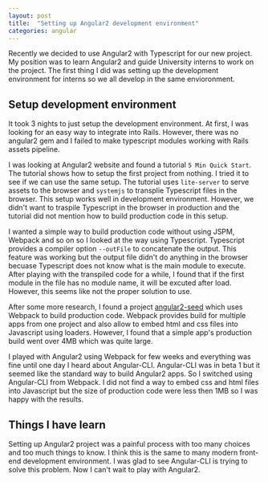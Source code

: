 ```yaml
---
layout: post
title:  "Setting up Angular2 development environment"
categories: angular
---
```


Recently we decided to use Angular2 with Typescript for our new project. My position
was to learn Angular2 and guide University interns to work on the project. The
first thing I did was setting up the development environment for interns so
we all develop in the same envioronment.

## Setup development environment

It took 3 nights to just setup the development environment. At first, I was looking for
an easy way to integrate into Rails. However, there was no angular2 gem and I failed
to make typescript modules working with Rails assets pipeline.

I was looking at Angular2 website and found a tutorial `5 Min Quick Start`.
The tutorial shows how to setup the first project from nothing. I tried it
to see if we can use the same setup. The tutorial uses `lite-server` to serve assets
to the browser and `systemjs` to transplie Typescript files in the browser.
This setup works well in development environment.
However, we didn't want to traspile Typescript in the browser in production and
the tutorial did not mention how to build production code in this setup.

I wanted a simple way to build production code without using JSPM, Webpack and so on
so I looked at the way using Typescript. Typescript provides a compiler option `--outFile`
to concatenate the output. This feature was working but the output file didn't do
anything in the browser becuase Typescript does not know what is the main module
to execute. After playing with the transpiled code for a while, I found that
if the first module in the file has no module name, it will be excuted after load.
However, this seems like not the proper solution to use.

After some more research, I found a project [angular2-seed](https://github.com/angular/angular2-seed.git)
which uses Webpack to build production code. Webpack provides build for multiple apps
from one project and also allow to embed html and css files into Javascript using loaders.
However, I found that a simple app's production build went over 4MB which was quite large.

I played with Angular2 using Webpack for few weeks and everything was fine until
one day I heard about Angular-CLI. Angular-CLI was in beta 1 but it seemed like
the standard way to build Angular2 apps. So I switched using Angular-CLI from Webpack.
I did not find a way to embed css and html files into Javascript but the size of
production code were less then 1MB so I was happy with the results.

## Things I have learn

Setting up Angular2 project was a painful process with too many choices and
too much things to know. I think this is the same to many modern front-end
development environment. I was glad to see Angular-CLI is trying to solve this
problem. Now I can't wait to play with Angular2.
